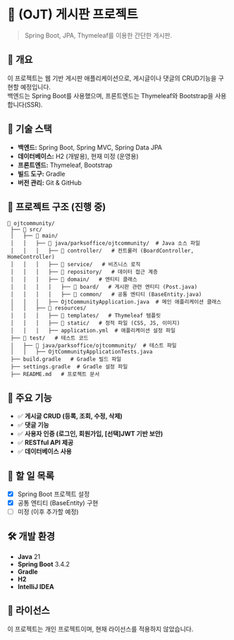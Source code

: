 # 📌 (OJT) 게시판 프로젝트

> Spring Boot, JPA, Thymeleaf를 이용한 간단한 게시판.

## 📖 개요
이 프로젝트는 웹 기반 게시판 애플리케이션으로, 게시글이나 댓글의 CRUD기능을 구현할 예정입니다.<br>
백엔드는 Spring Boot를 사용했으며, 프론트엔드는 Thymeleaf와 Bootstrap을 사용합니다(SSR).

## 🔧 기술 스택
- **백엔드:** Spring Boot, Spring MVC, Spring Data JPA
- **데이터베이스:** H2 (개발용), 현재 미정 (운영용)
- **프론트엔드:** Thymeleaf, Bootstrap
- **빌드 도구:** Gradle
- **버전 관리:** Git & GitHub

## 📂 프로젝트 구조 (진행 중)
```
📂 ojtcommunity/
 ├── 📁 src/
 │   ├── 📁 main/
 │   │   ├── 📁 java/parksoffice/ojtcommunity/  # Java 소스 파일
 │   │   │   ├── 📁 controller/   # 컨트롤러 (BoardController, HomeController)
 │   │   │   ├── 📁 service/   # 비즈니스 로직
 │   │   │   ├── 📁 repository/   # 데이터 접근 계층
 │   │   │   ├── 📁 domain/   # 엔티티 클래스
 │   │   │   │   ├── 📁 board/   # 게시판 관련 엔티티 (Post.java)
 │   │   │   │   ├── 📁 common/   # 공통 엔티티 (BaseEntity.java)
 │   │   │   ├── OjtCommunityApplication.java  # 메인 애플리케이션 클래스
 │   │   ├── 📁 resources/
 │   │   │   ├── 📁 templates/   # Thymeleaf 템플릿
 │   │   │   ├── 📁 static/   # 정적 파일 (CSS, JS, 이미지)
 │   │   │   ├── application.yml  # 애플리케이션 설정 파일
 ├── 📁 test/   # 테스트 코드
 │   ├── 📁 java/parksoffice/ojtcommunity/  # 테스트 파일
 │   │   ├── OjtCommunityApplicationTests.java
 ├── build.gradle   # Gradle 빌드 파일
 ├── settings.gradle  # Gradle 설정 파일
 ├── README.md   # 프로젝트 문서
```

## 📌 주요 기능
- ✅ **게시글 CRUD (등록, 조회, 수정, 삭제)**
- ✅ **댓글 기능**
- ✅ **사용자 인증 (로그인, 회원가입, [선택]JWT 기반 보안)**
- ✅ **RESTful API 제공**
- ✅ **데이터베이스 사용**

## 📝 할 일 목록
- [x] Spring Boot 프로젝트 설정
- [x] 공통 엔티티 (BaseEntity) 구현
- [ ] 미정 (이후 추가할 예정)

## 🛠️ 개발 환경
- **Java** 21
- **Spring Boot** 3.4.2
- **Gradle**
- **H2**
- **IntelliJ IDEA**

## 📜 라이선스
이 프로젝트는 개인 프로젝트이며, 현재 라이선스를 적용하지 않았습니다.

